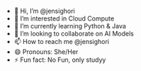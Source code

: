 

- 👋 Hi, I’m @jensighori
- 👀 I’m interested in Cloud Compute
- 🌱 I’m currently learning Python & Java
- 💞️ I’m looking to collaborate on AI Models
- 📫 How to reach me @jensighori 
- 😄 Pronouns: She/Her
- ⚡ Fun fact: No Fun, only studyy

<!---
jensighori/jensighori is a ✨ special ✨ repository because its `README.md` (this file) appears on your GitHub profile.
You can click the Preview link to take a look at your changes.
--->
